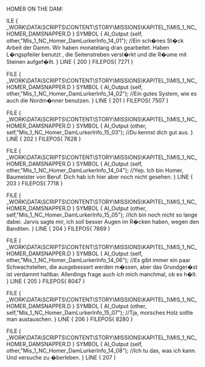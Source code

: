 


HOMER ON THE DAM:

ILE   { \_WORK\DATA\SCRIPTS\CONTENT\STORY\MISSIONS\KAPITEL_1\MIS_1_NC_HOMER_DAMSNAPPER.D }
SYMBOL { 	AI_Output (self, other,"Mis_1_NC_Homer_DamLurkerInfo_14_01"); //Ein sch�nes St�ck Arbeit der Damm. Wir haben monatelang dran gearbeitet. Haben  L�ngspfeiler benutzt , die Seitenstreben verst�rkt und die R�ume mit Steinen aufgef�llt.  }
LINE   { 200 }
FILEPOS{ 7271 }

FILE   { \_WORK\DATA\SCRIPTS\CONTENT\STORY\MISSIONS\KAPITEL_1\MIS_1_NC_HOMER_DAMSNAPPER.D }
SYMBOL { 	AI_Output (self, other,"Mis_1_NC_Homer_DamLurkerInfo_14_02"); //Ein gutes System, wie es auch die Nordm�nner benutzen. }
LINE   { 201 }
FILEPOS{ 7507 }

FILE   { \_WORK\DATA\SCRIPTS\CONTENT\STORY\MISSIONS\KAPITEL_1\MIS_1_NC_HOMER_DAMSNAPPER.D }
SYMBOL { 	AI_Output (other, self,"Mis_1_NC_Homer_DamLurkerInfo_15_03"); //Du kennst dich gut aus. }
LINE   { 202 }
FILEPOS{ 7628 }

FILE   { \_WORK\DATA\SCRIPTS\CONTENT\STORY\MISSIONS\KAPITEL_1\MIS_1_NC_HOMER_DAMSNAPPER.D }
SYMBOL { 	AI_Output (self, other,"Mis_1_NC_Homer_DamLurkerInfo_14_04"); //Yep. Ich bin Homer, Baumeister von Beruf. Dich hab ich hier aber noch nicht gesehen. }
LINE   { 203 }
FILEPOS{ 7718 }

FILE   { \_WORK\DATA\SCRIPTS\CONTENT\STORY\MISSIONS\KAPITEL_1\MIS_1_NC_HOMER_DAMSNAPPER.D }
SYMBOL { 	AI_Output (other, self,"Mis_1_NC_Homer_DamLurkerInfo_15_05"); //Ich bin noch nicht so lange dabei. Jarvis sagte mir, ich soll besser Augen im R�cken haben, wegen den Banditen. }
LINE   { 204 }
FILEPOS{ 7869 }

FILE   { \_WORK\DATA\SCRIPTS\CONTENT\STORY\MISSIONS\KAPITEL_1\MIS_1_NC_HOMER_DAMSNAPPER.D }
SYMBOL { 	AI_Output (self, other,"Mis_1_NC_Homer_DamLurkerInfo_14_06"); //Es gibt immer ein paar Schwachstellen, die ausgebessert werden m�ssen, aber das Grundger�st ist verdammt haltbar. Allerdings frage auch ich mich manchmal, ob es h�lt. }
LINE   { 205 }
FILEPOS{ 8047 }

FILE   { \_WORK\DATA\SCRIPTS\CONTENT\STORY\MISSIONS\KAPITEL_1\MIS_1_NC_HOMER_DAMSNAPPER.D }
SYMBOL { 	AI_Output (other, self,"Mis_1_NC_Homer_DamLurkerInfo_15_07"); //Tja, morsches Holz sollte man austauschen. }
LINE   { 206 }
FILEPOS{ 8280 }

FILE   { \_WORK\DATA\SCRIPTS\CONTENT\STORY\MISSIONS\KAPITEL_1\MIS_1_NC_HOMER_DAMSNAPPER.D }
SYMBOL { 	AI_Output (self, other,"Mis_1_NC_Homer_DamLurkerInfo_14_08"); //Ich tu das, was ich kann. Und versuche zu �berleben.  }
LINE   { 207 }